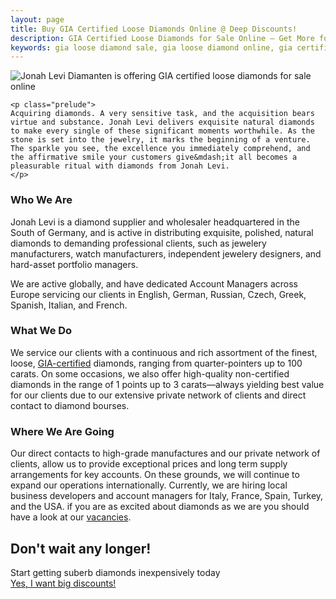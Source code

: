 ```yaml
---
layout: page
title: Buy GIA Certified Loose Diamonds Online @ Deep Discounts!
description: GIA Certified Loose Diamonds for Sale Online — Get More for What You Pay! Buy the Best Diamonds at the Best Prices @ Jonah Levi Diamonds of Germany
keywords: gia loose diamond sale, gia loose diamond online, gia certified diamonds for sale, gia certified diamonds wholesale, diamanten online kaufen
---
```


<section class="story-wide cf">

<div class="gradient"></div>
<div class="center"><img alt="Jonah Levi Diamanten is offering GIA certified loose diamonds for sale online" title="Buy GIA certified loose diamonds online for wholesale" src="{{ site.baseurl }}assets/images/about-page.jpg"></div>

<div class="story cf center">
	
	<p class="prelude">
	Acquiring diamonds. A very sensitive task, and the acquisition bears virtue and substance. Jonah Levi delivers exquisite natural diamonds to make every single of these significant moments worthwhile. As the stone is set into the jewelry, it marks the beginning of a venture. The sparkle you see, the excellence you immediately comprehend, and the affirmative smile your customers give&mdash;it all becomes a pleasurable ritual with diamonds from Jonah Levi.
	</p>
<div class="row cf">
<h3>Who We Are</h3>
<p class="finer">Jonah Levi is a diamond supplier and wholesaler headquartered in the South of Germany, and is active in distributing exquisite, polished, natural diamonds to demanding professional clients, such as jewelery manufacturers, watch manufacturers, independent jewelery designers, and hard-asset portfolio managers.</p>
<p>We are active globally, and have dedicated Account Managers across Europe servicing our clients in English, German, Russian, Czech, Greek, Spanish, Italian, and French. </p>
</div>

<div class="row cf">
<h3>What We Do</h3>
<p class="finer">We service our clients with a continuous and rich assortment of the finest, loose, <a target="blank_" href="http://www.gia.edu/">GIA-certified</a> diamonds, ranging from quarter-pointers up to 100 carats. On some occasions, we also offer high-quality non-certified diamonds in the range of 1 points up to 3 carats&mdash;always yielding best value for our clients due to our extensive private network of clients and direct contact to diamond bourses.</p>
</div>


<div class="row cf">
<h3>Where We Are Going</h3>
<p class="finer">Our direct contacts to high-grade manufactures and our private network of clients, allow us to provide exceptional prices and long term supply arrangements for key accounts. On these grounds, we will continue to expand our operations internationally. Currently, we are hiring local business developers and account managers for Italy, France, Spain, Turkey, and the USA. if you are as excited about diamonds as we are you should have a look at our <a href="{{ site.baseurl }}careers">vacancies</a>.</p>
</div>

</div>
</section>

<div class="cta full-margin">
	<div class="center">
	<h2 class="cta-head">Don't wait any longer!</h2>
	<div class="sub-head">Start getting suberb diamonds inexpensively today</div>
<a class="cta-btn" href="/onboarding">Yes, I want big discounts!</a>
</div>
</div>